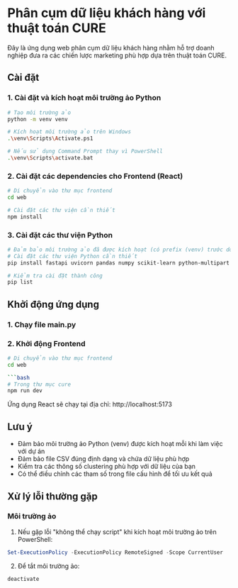 # Phân cụm dữ liệu khách hàng với thuật toán CURE

Đây là ứng dụng web phân cụm dữ liệu khách hàng nhằm hỗ trợ doanh nghiệp đưa ra các chiến lược marketing phù hợp dựa trên thuật toán CURE.

## Cài đặt

### 1. Cài đặt và kích hoạt môi trường ảo Python

```bash
# Tạo môi trường ảo
python -m venv venv

# Kích hoạt môi trường ảo trên Windows
.\venv\Scripts\Activate.ps1

# Nếu sử dụng Command Prompt thay vì PowerShell
.\venv\Scripts\activate.bat
```

### 2. Cài đặt các dependencies cho Frontend (React)

```bash
# Di chuyển vào thư mục frontend
cd web

# Cài đặt các thư viện cần thiết
npm install
```

### 3. Cài đặt các thư viện Python

```bash
# Đảm bảo môi trường ảo đã được kích hoạt (có prefix (venv) trước dòng lệnh)
# Cài đặt các thư viện Python cần thiết
pip install fastapi uvicorn pandas numpy scikit-learn python-multipart pyclustering

# Kiểm tra cài đặt thành công
pip list
```

## Khởi động ứng dụng

### 1. Chạy file main.py

### 2. Khởi động Frontend

```bash
# Di chuyển vào thư mục frontend
cd web

```bash
# Trong thư mục cure
npm run dev
```
Ứng dụng React sẽ chạy tại địa chỉ: http://localhost:5173

## Lưu ý

- Đảm bảo môi trường ảo Python (venv) được kích hoạt mỗi khi làm việc với dự án
- Đảm bảo file CSV đúng định dạng và chứa dữ liệu phù hợp
- Kiểm tra các thông số clustering phù hợp với dữ liệu của bạn
- Có thể điều chỉnh các tham số trong file cấu hình để tối ưu kết quả

## Xử lý lỗi thường gặp

### Môi trường ảo

1. Nếu gặp lỗi "không thể chạy script" khi kích hoạt môi trường ảo trên PowerShell:
```powershell
Set-ExecutionPolicy -ExecutionPolicy RemoteSigned -Scope CurrentUser
```

2. Để tắt môi trường ảo:
```bash
deactivate
```
